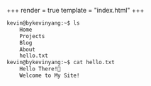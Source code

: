+++
render = true
template = "index.html"
+++
```bash
kevin@bykevinyang:~$ ls
    Home
    Projects 
    Blog 
    About 
    hello.txt
kevin@bykevinyang:~$ cat hello.txt
    Hello There!👋
    Welcome to My Site!
```